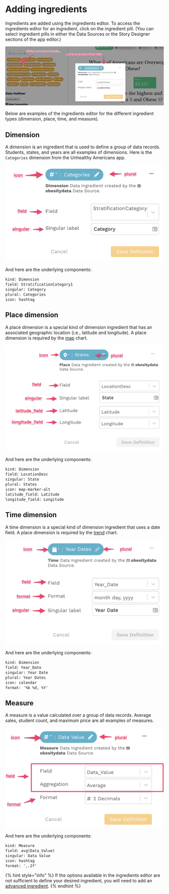 # Adding ingredients

Ingredients are added using the ingredients editor. To access the ingredients editor for an ingredient, click on the ingredient pill. \(You can select ingredient pills in either the Data Sources or the Story Designer sections of the app editor.\)

![Access the ingredients editor by clicking on an ingredient pill](../../../.gitbook/assets/image%20%2834%29.png)

Below are examples of the ingredients editor for the different ingredient types \(dimension, place, time, and measure\).

## Dimension

A dimension is an ingredient that is used to define a group of data records. Students, states, and years are all examples of dimensions. Here is the `Categories` dimension from the Unhealthy Americans app. 

![Dimension definition](../../../.gitbook/assets/image%20%2846%29.png)

And here are the underlying components:

```text
kind: Dimension
field: StratificationCategory1
singular: Category
plural: Categories
icon: hashtag
```

## Place dimension

A place dimension is a special kind of dimension ingredient that has an associated geographic location \(i.e., latitude and longitude\). A place dimension is required by the [map](../../story-designer/charts/map.md) chart. 

![Place dimension definition](../../../.gitbook/assets/image%20%2853%29.png)

And here are the underlying components:



```text
kind: Dimension
field: LocationDesc
singular: State
plural: States
icon: map-marker-alt
latitude_field: Latitude
longitude_field: Longitude
```

## Time dimension

A time dimension  is a special kind of dimension ingredient that uses a date field. A place dimension is required by the [trend](../../story-designer/charts/trend.md) chart. 

![Time dimension definition](../../../.gitbook/assets/image%20%2851%29.png)

And here are the underlying components:

```text
kind: Dimension
field: Year_Date
singular: Year Date
plural: Year Dates
icon: calendar
format: '%b %d, %Y'
```

## Measure

A measure is a value calculated over a group of data records. Average sales, student count, and maximum price are all examples of measures. 

![Measure definition](../../../.gitbook/assets/image%20%2835%29.png)

And here are the underlying components:

```text
kind: Measure
field: avg(Data_Value)
singular: Data Value
icon: hashtag
format: ',.2f'
```

{% hint style="info" %}
If the options available in the ingredients editor are not sufficient to define your desired ingredient, you will need to add an [advanced ingredient](../advanced-ingredients/). 
{% endhint %}

## 

